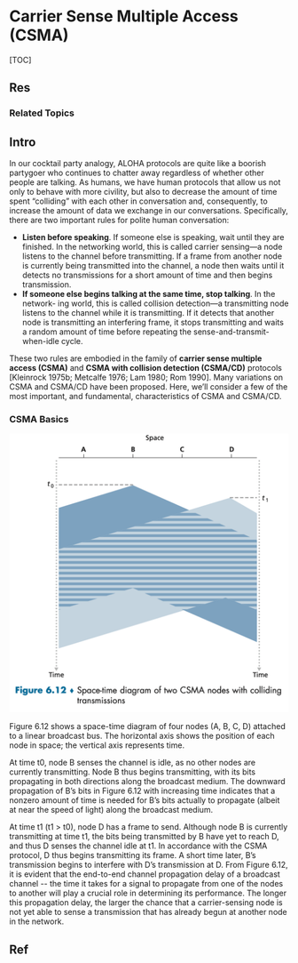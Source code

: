 # Carrier Sense Multiple Access (CSMA)

[TOC]



## Res
### Related Topics



## Intro
In our cocktail party analogy, ALOHA protocols are quite like a boorish partygoer who continues to chatter away regardless of whether other people are talking. As humans, we have human protocols that allow us not only to behave with more civility, but also to decrease the amount of time spent “colliding” with each other in conversation and, consequently, to increase the amount of data we exchange in our conversations. Specifically, there are two important rules for polite human conversation:

- **Listen before speaking**. If someone else is speaking, wait until they are finished. In the networking world, this is called carrier sensing—a node listens to the channel before transmitting. If a frame from another node is currently being transmitted into the channel, a node then waits until it detects no transmissions for a short amount of time and then begins transmission.
- **If someone else begins talking at the same time, stop talking**. In the network- ing world, this is called collision detection—a transmitting node listens to the channel while it is transmitting. If it detects that another node is transmitting an interfering frame, it stops transmitting and waits a random amount of time before repeating the sense-and-transmit-when-idle cycle.

These two rules are embodied in the family of **carrier sense multiple access (CSMA)** and **CSMA with collision detection (CSMA/CD)** protocols [Kleinrock 1975b; Metcalfe 1976; Lam 1980; Rom 1990]. Many variations on CSMA and CSMA/CD have been proposed. Here, we’ll consider a few of the most important, and fundamental, characteristics of CSMA and CSMA/CD.


### CSMA Basics
![|550](../../../../../../../../../../Assets/Pics/Screenshot%202023-06-12%20at%207.45.52%20PM.png)

Figure 6.12 shows a space-time diagram of four nodes (A, B, C, D) attached to a linear broadcast bus. The horizontal axis shows the position of each node in space; the vertical axis represents time.

At time t0, node B senses the channel is idle, as no other nodes are currently transmitting. Node B thus begins transmitting, with its bits propagating in both directions along the broadcast medium. The downward propagation of B’s bits in Figure 6.12 with increasing time indicates that a nonzero amount of time is needed for B’s bits actually to propagate (albeit at near the speed of light) along the broadcast medium. 

At time t1 (t1 > t0), node D has a frame to send. Although node B is currently transmitting at time t1, the bits being transmitted by B have yet to reach D, and thus D senses the channel idle at t1. In accordance with the CSMA protocol, D thus begins transmitting its frame. A short time later, B’s transmission begins to interfere with D’s transmission at D. From Figure 6.12, it is evident that the end-to-end channel propagation delay of a broadcast channel -- the time it takes for a signal to propagate from one of the nodes to another will play a crucial role in determining its performance. The longer this propagation delay, the larger the chance that a carrier-sensing node is not yet able to sense a transmission that has already begun at another node in the network.



## Ref

